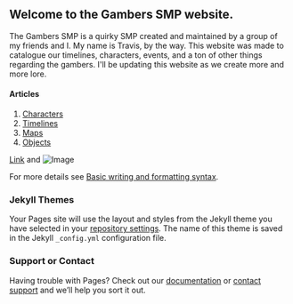 ## Welcome to the Gambers SMP website.

The Gambers SMP is a quirky SMP created and maintained by a group of my friends and I. My name is Travis, by the way. This website was made to catalogue our timelines, characters, events, and a ton of other things regarding the gambers. I'll be updating this website as we create more and more lore.

#### Articles

1. [Characters](https://travis-hehe.github.io/gambers-smp/characters)
2. [Timelines](url)
3. [Maps](url)
4. [Objects](url)


[Link](url) and ![Image](src)

For more details see [Basic writing and formatting syntax](https://docs.github.com/en/github/writing-on-github/getting-started-with-writing-and-formatting-on-github/basic-writing-and-formatting-syntax).

### Jekyll Themes

Your Pages site will use the layout and styles from the Jekyll theme you have selected in your [repository settings](https://github.com/travis-hehe/gambers-smp/settings/pages). The name of this theme is saved in the Jekyll `_config.yml` configuration file.

### Support or Contact

Having trouble with Pages? Check out our [documentation](https://docs.github.com/categories/github-pages-basics/) or [contact support](https://support.github.com/contact) and we’ll help you sort it out.
